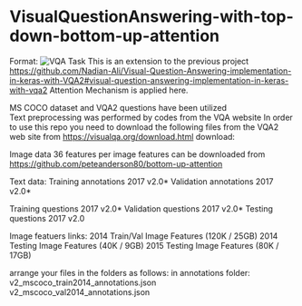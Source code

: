 # VisualQuestionAnswering-with-top-down-bottom-up-attention
Format: ![VQA Task](https://drive.google.com/file/d/17fZiTx8XtRI8fGaa-tOiVcfPEsk9AUGH/view)
This is an extension to the previous project https://github.com/Nadian-Ali/Visual-Question-Answering-implementation-in-keras-with-VQA2#visual-question-answering-implementation-in-keras-with-vqa2 
Attention Mechanism is applied here. 



MS COCO dataset and VQA2 questions have been utilized  
Text preprocessing was performed by codes from the VQA website 
In order to use this repo you need to download the following files from the VQA2 web site from https://visualqa.org/download.html download:

Image data
36 features per image features can be downloaded from 
https://github.com/peteanderson80/bottom-up-attention

Text data:
Training annotations 2017 v2.0*
Validation annotations 2017 v2.0*

Training questions 2017 v2.0*
Validation questions 2017 v2.0*
Testing questions 2017 v2.0

Image featuers links:
2014 Train/Val Image Features (120K / 25GB)
2014 Testing Image Features (40K / 9GB)
2015 Testing Image Features (80K / 17GB)


arrange your files in the folders as follows:
in annotations folder:
v2_mscoco_train2014_annotations.json
v2_mscoco_val2014_annotations.json



